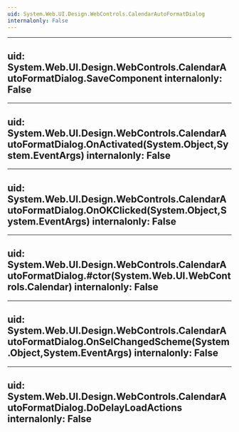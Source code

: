 ```yaml
---
uid: System.Web.UI.Design.WebControls.CalendarAutoFormatDialog
internalonly: False
---
```


---
uid: System.Web.UI.Design.WebControls.CalendarAutoFormatDialog.SaveComponent
internalonly: False
---

---
uid: System.Web.UI.Design.WebControls.CalendarAutoFormatDialog.OnActivated(System.Object,System.EventArgs)
internalonly: False
---

---
uid: System.Web.UI.Design.WebControls.CalendarAutoFormatDialog.OnOKClicked(System.Object,System.EventArgs)
internalonly: False
---

---
uid: System.Web.UI.Design.WebControls.CalendarAutoFormatDialog.#ctor(System.Web.UI.WebControls.Calendar)
internalonly: False
---

---
uid: System.Web.UI.Design.WebControls.CalendarAutoFormatDialog.OnSelChangedScheme(System.Object,System.EventArgs)
internalonly: False
---

---
uid: System.Web.UI.Design.WebControls.CalendarAutoFormatDialog.DoDelayLoadActions
internalonly: False
---
